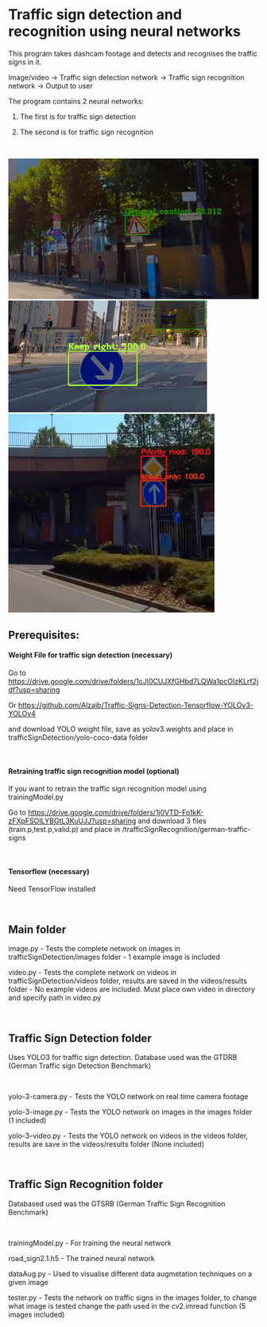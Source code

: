# Traffic sign detection and recognition using neural networks

This program takes dashcam footage and detects and recognises the traffic signs in it. 


Image/video -> Traffic sign detection network -> Traffic sign recognition network -> Output to user


The program contains 2 neural networks:

1. The first is for traffic sign detection 

2. The second is for traffic sign recognition

<br />


![Example 1](/examples/1.jpg)
![Example 2](/examples/2.jpg)
![Example 3](/examples/3.jpg)

## Prerequisites:
#### Weight File for traffic sign detection (necessary)
Go to https://drive.google.com/drive/folders/1cJl0CUJXfGHbd7LQWa1pcOIzKLrf2jdf?usp=sharing

Or  https://github.com/Alzaib/Traffic-Signs-Detection-Tensorflow-YOLOv3-YOLOv4

and download YOLO weight file, save as yolov3.weights and place in trafficSignDetection/yolo-coco-data folder

<br />

#### Retraining traffic sign recognition model (optional)

If you want to retrain the traffic sign recognition model using trainingModel.py

Go to https://drive.google.com/drive/folders/1j0VTD-Fo1kK-zFXpFSOILYBGtL3KuUJJ?usp=sharing and download 3 files (train.p,test.p,valid.p) and place in /trafficSignRecognition/german-traffic-signs

<br />

#### Tensorflow (necessary)
Need TensorFlow installed

<br />


## Main folder

image.py - Tests the complete network on images in trafficSignDetection/images folder - 1 example image is included

video.py - Tests the complete network on videos in trafficSignDetection/videos folder, results are saved in the videos/results folder - No example videos are included. Must place own video in directory and specify path in video.py


<br />

## Traffic Sign Detection folder

Uses YOLO3 for traffic sign detection. Database used was the GTDRB (German Traffic sign Detection Benchmark)

<br />

yolo-3-camera.py - Tests the YOLO network on real time camera footage

yolo-3-image.py - Tests the YOLO network on images in the images folder (1 included)

yolo-3-video.py - Tests the YOLO network on videos in the videos folder, results are save in the videos/results folder (None included)


<br />

## Traffic Sign Recognition folder

Databased used was the GTSRB (German Traffic Sign Recognition Benchmark)


<br />

trainingModel.py - For training the neural network

road_sign2.1.h5 - The trained neural network 

dataAug.py - Used to visualise different data augmetation techniques on a given image

tester.py - Tests the network on traffic signs in the images folder, to change what image is tested change the path used in the cv2.imread function (5 images included)



